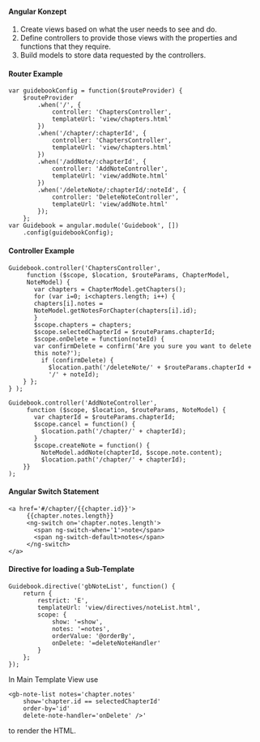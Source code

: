 #### Angular Konzept
1. Create views based on what the user needs to see and do.2. Define controllers to provide those views with the properties and functions that they require.3. Build models to store data requested by the controllers.
#### Router Example
```
var guidebookConfig = function($routeProvider) {	$routeProvider		.when('/', {			controller: 'ChaptersController',			templateUrl: 'view/chapters.html'		})		.when('/chapter/:chapterId', {			controller: 'ChaptersController',
		 	templateUrl: 'view/chapters.html'       	})       	.when('/addNote/:chapterId', {         	controller: 'AddNoteController',         	templateUrl: 'view/addNote.html'       	})    	.when('/deleteNote/:chapterId/:noteId', {      		controller: 'DeleteNoteController',      		templateUrl: 'view/addNote.html'    	}); 
	};var Guidebook = angular.module('Guidebook', [])
	.config(guidebookConfig);
```

#### Controller Example

```
Guidebook.controller('ChaptersController',     function ($scope, $location, $routeParams, ChapterModel,     NoteModel) {       var chapters = ChapterModel.getChapters();       for (var i=0; i<chapters.length; i++) {       chapters[i].notes =       NoteModel.getNotesForChapter(chapters[i].id);       }       $scope.chapters = chapters;       $scope.selectedChapterId = $routeParams.chapterId;       $scope.onDelete = function(noteId) {       var confirmDelete = confirm('Are you sure you want to delete       this note?');         if (confirmDelete) {           $location.path('/deleteNote/' + $routeParams.chapterId +           '/' + noteId);	} };} );
```

```
Guidebook.controller('AddNoteController',     function ($scope, $location, $routeParams, NoteModel) {       var chapterId = $routeParams.chapterId;       $scope.cancel = function() {         $location.path('/chapter/' + chapterId);       }       $scope.createNote = function() {         NoteModel.addNote(chapterId, $scope.note.content);         $location.path('/chapter/' + chapterId);	}});```

#### Angular Switch Statement

```
<a href='#/chapter/{{chapter.id}}'>     {{chapter.notes.length}}     <ng-switch on='chapter.notes.length'>       <span ng-switch-when='1'>note</span>       <span ng-switch-default>notes</span>     </ng-switch></a>```
#### Directive for loading a Sub-Template
```
Guidebook.directive('gbNoteList', function() {	return {    	restrict: 'E',       	templateUrl: 'view/directives/noteList.html',       	scope: {         	show: '=show',         	notes: '=notes',         	orderValue: '@orderBy',         	onDelete: '=deleteNoteHandler'	   	}
	};});
```

In Main Template View use 

```
<gb-note-list notes='chapter.notes'  	show='chapter.id == selectedChapterId'    order-by='id'    delete-note-handler='onDelete' />'
``` 
to render the HTML.